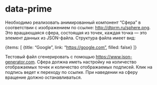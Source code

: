# data-prime

Необходимо реализовать анимированный компонент “Сфера” в соответствии с изображением по ссылке: http://dtprm.ru/sphere.png. 
Это вращающаяся сфера, состоящая из точек, каждая точка — это элемент данных из JSON-файла. Структура файла имеет вид:

{items: [
{title: “Google”, link: “https://google.com”, filled: false}
]}

Тестовый файл сгенерировать с помощью https://www.json-generator.com.
Сфера должна иметь настройку на количество отображаемых точек и количество отображаемых подписей. 
Клик на подпись ведет к переходу по ссылке. При наведении на сферу вращение должно останавливаться.